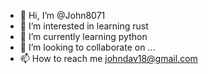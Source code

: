 - 👋 Hi, I’m @John8071
- 👀 I’m interested in learning rust
- 🌱 I’m currently learning python
- 💞️ I’m looking to collaborate on ...
- 📫 How to reach me johndav18@gmail.com

<!---
John8071/John8071 is a ✨ special ✨ repository because its `README.md` (this file) appears on your GitHub profile.
You can click the Preview link to take a look at your changes.
--->
